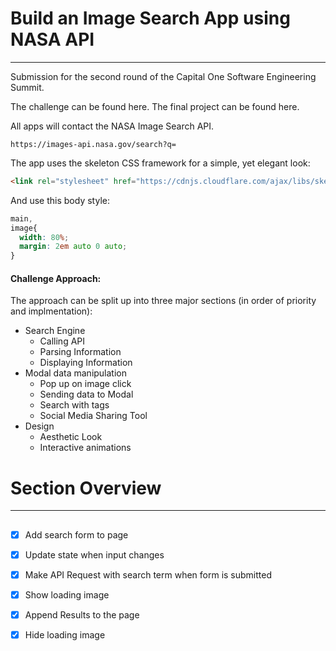 # Build an Image Search App using NASA API
---
Submission for the second round of the Capital One Software Engineering Summit. 

The challenge can be found here.
The final project can be found here.

All apps will contact the NASA Image Search API.

`https://images-api.nasa.gov/search?q=`

The app uses the skeleton CSS framework for a simple, yet elegant look:

```html
<link rel="stylesheet" href="https://cdnjs.cloudflare.com/ajax/libs/skeleton/2.0.4/skeleton.min.css">
```

And use this body style:

```css
main,
image{
  width: 80%;
  margin: 2em auto 0 auto;
}
```

#### Challenge Approach:
The approach can be split up into three major sections (in order of priority and implmentation):
* Search Engine
  * Calling API
  * Parsing Information
  * Displaying Information
* Modal data manipulation
  * Pop up on image click
  * Sending data to Modal
  * Search with tags
  * Social Media Sharing Tool
* Design
  * Aesthetic Look
  * Interactive animations

# Section Overview
---
## 

* [x] Add search form to page
* [x] Update state when input changes
* [x] Make API Request with search term when form is submitted
* [x] Show loading image
* [x] Append Results to the page
* [x] Hide loading image

